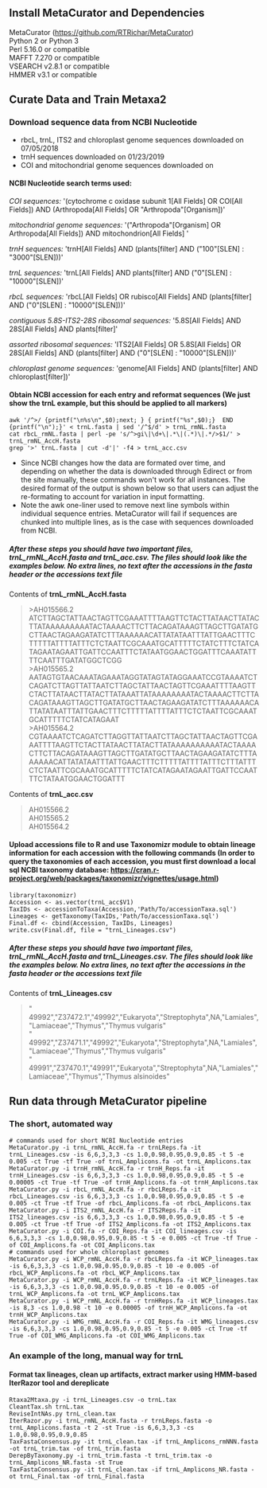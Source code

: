 ## Install MetaCurator and Dependencies

MetaCurator (https://github.com/RTRichar/MetaCurator)  
Python 2 or Python 3  
Perl 5.16.0 or compatible  
MAFFT 7.270 or compatible  
VSEARCH v2.8.1 or compatible  
HMMER v3.1 or compatible  

## Curate Data and Train Metaxa2
### Download sequence data from NCBI Nucleotide 
- rbcL, trnL, ITS2 and chloroplast genome sequences downloaded on 07/05/2018
- trnH sequences downloaded on 01/23/2019
- COI and mitochondrial genome sequences downloaded on 
#### NCBI Nucleotide search terms used:
*COI sequences:* '(cytochrome c oxidase subunit 1[All Fields] OR COI[All Fields]) AND (Arthropoda[All Fields] OR "Arthropoda"[Organism])'

*mitochondrial genome sequences:* '("Arthropoda"[Organism] OR Arthropoda[All Fields]) AND mitochondrion[All Fields] '

*trnH sequences:* 'trnH[All Fields] AND (plants[filter] AND ("100"[SLEN] : "3000"[SLEN]))'

*trnL sequences:* 'trnL[All Fields] AND plants[filter] AND ("0"[SLEN] : "10000"[SLEN])'

*rbcL sequences:* 'rbcL[All Fields] OR rubisco[All Fields] AND (plants[filter] AND ("0"[SLEN] : "10000"[SLEN]))'

*contiguous 5.8S-ITS2-28S ribosomal sequences:* '5.8S[All Fields] AND 28S[All Fields] AND plants[filter]'

*assorted ribosomal sequences:* 'ITS2[All Fields] OR 5.8S[All Fields] OR 28S[All Fields] AND (plants[filter] AND ("0"[SLEN] : "10000"[SLEN]))'

*chloroplast genome sequences:* 'genome[All Fields] AND (plants[filter] AND chloroplast[filter])'

#### Obtain NCBI accession for each entry and reformat sequences (We just show the trnL example, but this should be applied to all markers)
```
awk '/^>/ {printf("\n%s\n",$0);next; } { printf("%s",$0);}  END {printf("\n");}' < trnL.fasta | sed '/^$/d' > trnL_rmNL.fasta
cat rbcL_rmNL.fasta | perl -pe 's/^>gi\|\d+\|.*\|(.*)\|.*/>$1/' > trnL_rmNL_AccH.fasta
grep '>' trnL.fasta | cut -d'|' -f4 > trnL_acc.csv
```
* Since NCBI changes how the data are formated over time, and depending on whether the data is downloaded through Edirect or from the site manually, these commands won't work for all instances. The desired format of the output is shown below so that users can adjust the re-formating to account for variation in input formatting. 
* Note the awk one-liner used to remove next line symbols within individual sequence entries. MetaCurator will fail if sequences are chunked into multiple lines, as is the case with sequences downloaded from NCBI.
##### After these steps you should have two important files, trnL_rmNL_AccH.fasta and trnL_acc.csv. The files should look like the examples below. No extra lines, no text after the accessions in the fasta header or the accessions text file
Contents of **trnL_rmNL_AccH.fasta**  
>\>AH015566.2  
>ATCTTAGCTATTAACTAGTTCGAAATTTTAAGTTCTACTTATAACTTATACTTATAAAAAAAAATACTAAAACTTCTTACAGATAAAGTTAGCTTGATATGCTTAACTAGAAGATATCTTTAAAAAACATTATATAATTTATTGAACTTTCTTTTTATTTTATTTCTCTAATTCGCAAATGCATTTTTCTATCTTTCTATCATAGAATAGAATTGATTCCAATTTCTATAATGGAACTGGATTTCAAATATTTTCAATTTGATATGGCTCGG  
>\>AH015565.2  
>AATAGTGTAACAAATAGAAATAGGTATAGTATAGGAAATCCGTAAAATCTCAGATCTTAGTTATTAATCTTAGCTATTAACTAGTTCGAAATTTTAAGTTCTACTTATAACTTATACTTATAAATTATAAAAAAAATACTAAAACTTCTTACAGATAAAGTTAGCTTGATATGCTTAACTAGAAGATATCTTTAAAAAACATTATATAATTTATTGAACTTTCTTTTTATTTTATTTCTCTAATTCGCAAATGCATTTTTCTATCATAGAAT  
>\>AH015564.2  
>CGTAAAATCTCAGATCTTAGGTTATTAATCTTAGCTATTAACTAGTTCGAAATTTTAAGTTCTACTTATAACTTATACTTATAAAAAAAAAATACTAAAACTTCTTACAGATAAAGTTAGCTTGATATGCTTAACTAGAAGATATCTTTAAAAAACATTATATAATTTATTGAACTTTCTTTTTATTTTATTTCTTTATTTCTCTAATTCGCAAATGCATTTTTCTATCATAGAATAGAATTGATTCCAATTTCTATAATGGAACTGGATTT

Contents of **trnL_acc.csv**  
>AH015566.2  
>AH015565.2  
>AH015564.2  

#### Upload accessions file to R and use Taxonomizr module to obtain lineage information for each accession with the following commands (In order to query the taxonomies of each accession, you must first download a local sql NCBI taxonomy database: https://cran.r-project.org/web/packages/taxonomizr/vignettes/usage.html)
```
library(taxonomizr)
Accession <- as.vector(trnL_acc$V1)
TaxIDs <- accessionToTaxa(Accession,'Path/To/accessionTaxa.sql')
Lineages <- getTaxonomy(TaxIDs,'Path/To/accessionTaxa.sql')
Final.df <- cbind(Accession, TaxIDs, Lineages)
write.csv(Final.df, file = "trnL_Lineages.csv")
```
##### After these steps you should have two important files, trnL_rmNL_AccH.fasta and trnL_Lineages.csv. The files should look like the examples below. No extra lines, no text after the accessions in the fasta header or the accessions text file
Contents of **trnL_Lineages.csv**  
>"  49992","Z37472.1","49992","Eukaryota","Streptophyta",NA,"Lamiales","Lamiaceae","Thymus","Thymus vulgaris"  
>"  49992","Z37471.1","49992","Eukaryota","Streptophyta",NA,"Lamiales","Lamiaceae","Thymus","Thymus vulgaris"  
>"  49991","Z37470.1","49991","Eukaryota","Streptophyta",NA,"Lamiales","Lamiaceae","Thymus","Thymus alsinoides"  
## Run data through MetaCurator pipeline 
### The short, automated way
```
# commands used for short NCBI Nucleotide entries
MetaCurator.py -i trnL_rmNL_AccH.fa -r trnLReps.fa -it trnL_Lineages.csv -is 6,6,3,3,3 -cs 1.0,0.98,0.95,0.9,0.85 -t 5 -e 0.005 -ct True -tf True -of trnL_Amplicons.fa -ot trnL_Amplicons.tax
MetaCurator.py -i trnH_rmNL_AccH.fa -r trnH_Reps.fa -it trnH_Lineages.csv -is 6,6,3,3,3 -cs 1.0,0.98,0.95,0.9,0.85 -t 5 -e 0.00005 -ct True -tf True -of trnH_Amplicons.fa -ot trnH_Amplicons.tax
MetaCurator.py -i rbcL_rmNL_AccH.fa -r rbcLReps.fa -it rbcL_Lineages.csv -is 6,6,3,3,3 -cs 1.0,0.98,0.95,0.9,0.85 -t 5 -e 0.005 -ct True -tf True -of rbcL_Amplicons.fa -ot rbcL_Amplicons.tax
MetaCurator.py -i ITS2_rmNL_AccH.fa -r ITS2Reps.fa -it ITS2_lineages.csv -is 6,6,3,3,3 -cs 1.0,0.98,0.95,0.9,0.85 -t 5 -e 0.005 -ct True -tf True -of ITS2_Amplicons.fa -ot ITS2_Amplicons.tax
MetaCurator.py -i COI.fa -r COI_Reps.fa -it COI_lineages.csv -is 6,6,3,3,3 -cs 1.0,0.98,0.95,0.9,0.85 -t 5 -e 0.005 -ct True -tf True -of COI_Amplicons.fa -ot COI_Amplicons.tax
# commands used for whole chloroplast genomes
MetaCurator.py -i WCP_rmNL_AccH.fa -r rbcLReps.fa -it WCP_lineages.tax -is 6,6,3,3,3 -cs 1.0,0.98,0.95,0.9,0.85 -t 10 -e 0.005 -of rbcL_WCP_Amplicons.fa -ot rbcL_WCP_Amplicons.tax
MetaCurator.py -i WCP_rmNL_AccH.fa -r trnLReps.fa -it WCP_lineages.tax -is 6,6,3,3,3 -cs 1.0,0.98,0.95,0.9,0.85 -t 10 -e 0.005 -of trnL_WCP_Amplicons.fa -ot trnL_WCP_Amplicons.tax
MetaCurator.py -i WCP_rmNL_AccH.fa -r trnHReps.fa -it WCP_lineages.tax -is 8,3 -cs 1.0,0.98 -t 10 -e 0.00005 -of trnH_WCP_Amplicons.fa -ot trnH_WCP_Amplicons.tax
MetaCurator.py -i WMG_rmNL_AccH.fa -r COI_Reps.fa -it WMG_lineages.csv -is 6,6,3,3,3 -cs 1.0,0.98,0.95,0.9,0.85 -t 5 -e 0.005 -ct True -tf True -of COI_WMG_Amplicons.fa -ot COI_WMG_Amplicons.tax
```
### An example of the long, manual way for trnL
#### Format tax lineages, clean up artifacts, extract marker using HMM-based IterRazor tool and dereplicate
```
Rtaxa2Mtaxa.py -i trnL_Lineages.csv -o trnL.tax
CleantTax.sh trnL.tax
ReviseIntNAs.py trnL_clean.tax
IterRazor.py -i trnL_rmNL_AccH.fasta -r trnLReps.fasta -o trnL_Amplicons.fasta -t 2 -st True -is 6,6,3,3,3 -cs 1.0,0.98,0.95,0.9,0.85
TaxFastaConsensus.py -it trnL_clean.tax -if trnL_Amplicons_rmNNN.fasta -ot trnL_trim.tax -of trnL_trim.fasta
DerepByTaxonomy.py -i trnL_trim.fasta -t trnL_trim.tax -o trnL_Amplicons_NR.fasta -st True
TaxFastaConsensus.py -it trnL_clean.tax -if trnL_Amplicons_NR.fasta -ot trnL_Final.tax -of trnL_Final.fasta
```

